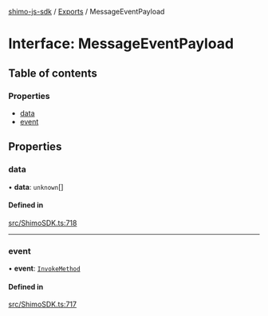 [shimo-js-sdk](../README.md) / [Exports](../modules.md) / MessageEventPayload

# Interface: MessageEventPayload

## Table of contents

### Properties

- [data](MessageEventPayload.md#data)
- [event](MessageEventPayload.md#event)

## Properties

### data

• **data**: `unknown`[]

#### Defined in

[src/ShimoSDK.ts:718](https://github.com/shimohq/shimo-js-sdk/blob/3201c39/src/ShimoSDK.ts#L718)

___

### event

• **event**: [`InvokeMethod`](../enums/InvokeMethod.md)

#### Defined in

[src/ShimoSDK.ts:717](https://github.com/shimohq/shimo-js-sdk/blob/3201c39/src/ShimoSDK.ts#L717)
